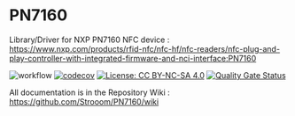 # PN7160
Library/Driver for NXP PN7160 NFC device : https://www.nxp.com/products/rfid-nfc/nfc-hf/nfc-readers/nfc-plug-and-play-controller-with-integrated-firmware-and-nci-interface:PN7160

![workflow](https://github.com/strooom/PN7160/actions/workflows/testbuildrelease.yml/badge.svg)
[![codecov](https://codecov.io/gh/Strooom/PN7160/graph/badge.svg?token=JR2GXYZBU5)](https://codecov.io/gh/Strooom/PN7160)
[![License: CC BY-NC-SA 4.0](https://img.shields.io/badge/License-CC_BY--NC--SA_4.0-lightgrey.svg)](https://creativecommons.org/licenses/by-nc-sa/4.0/)
[![Quality Gate Status](https://sonarcloud.io/api/project_badges/measure?project=Strooom_PN7160&metric=alert_status)](https://sonarcloud.io/summary/new_code?id=Strooom_PN7160)

All documentation is in the Repository Wiki : https://github.com/Strooom/PN7160/wiki
